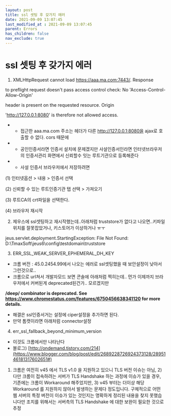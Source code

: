 ```yaml
---
layout: post
title: ssl 셋팅 후 갖가지 에러
date: 2021-09-09 13:07:45
last_modified_at : 2021-09-09 13:07:45
parent: Errors
has_children: false
nav_exclude: true
---
```


# ssl 셋팅 후 갖가지 에러

1. XMLHttpRequest cannot load https://aaa.ma.com:7443/. Response

to preflight request doesn't pass access control check: No 'Access-Control-Allow-Origin'

header is present on the requested resource. Origin

'http://127.0.0.1:8080' is therefore not allowed access.

- - 접근한 aaa.ma.com 주소는 헤더가 다른 http://127.0.0.1:8080을 ajax로 호출할 수 없다. cors 때문에
- - 공인인증서라면 인증서 설치에 문제겠지만 사설인증서인라면 인터넷브라우저의 인증서관리 화면에서 신뢰할수 잇는 루트기관으로 등록해준다
- - 사설 인증서 브라우저에서 저장하려면

(1) 인터넷옵션 > 내용 > 인증서 선택

(2) 신뢰할 수 있는 루트인증기관 탭 선택 > 가져오기

(3) 루트CA의 crt파일을 선택한다.

(4) 브라우저 재시작

2. 제우스에 ssl셋팅하고 재시작했는데..아래처럼 truststore가 없다고 나오면..키파일 위치를 잘못잡았거나, 키스토어가 이상하거나 ㅠㅜ

jeus.servlet.deployment.StartingException: File Not Found: D:\TmaxSoft\jeus6\config\testdomain\truststore

3. ERR_SSL_WEAK_SERVER_EPHEMERAL_DH_KEY

- 크롬 버전 : 45.0.2454.99에서 나오는 에러로 ssl셋팅했을 때 보안설정이 낮아서 그런것으로..
- 크롬으로 url쳐서 개발자모드 보면 콘솔에 아래처럼 찍히는데.. 먼가 이제까지 브라우저에서 커버된게 deprecated된건가.. 모르겠지만

**/deep/ combinator is deprecated. See https://www.chromestatus.com/features/6750456638341120 for more details.**

- 해결은 ssl인증서거는 설정에 ciper설정을 추가하면 된다.
- 만약 톰캣이라면 아래처럼 connector설정

<Connector ciphers="TLS_ECDHE_RSA_WITH_AES_128_GCM_SHA256,TLS_ECDHE_ECDSA_WITH_AES_128_GCM_SHA256,TLS_ECDHE_RSA_WITH_AES_256_GCM_SHA384,TLS_ECDHE_ECDSA_WITH_AES_256_GCM_SHA384,TLS_DHE_RSA_WITH_AES_128_GCM_SHA256,TLS_DHE_DSS_WITH_AES_128_GCM_SHA256,TLS_ECDHE_RSA_WITH_AES_128_SHA256,TLS_ECDHE_ECDSA_WITH_AES_128_SHA256,TLS_ECDHE_RSA_WITH_AES_128_SHA,TLS_ECDHE_ECDSA_WITH_AES_128_SHA,TLS_ECDHE_RSA_WITH_AES_256_SHA384,TLS_ECDHE_ECDSA_WITH_AES_256_SHA384,TLS_ECDHE_RSA_WITH_AES_256_SHA,TLS_ECDHE_ECDSA_WITH_AES_256_SHA,TLS_DHE_RSA_WITH_AES_128_SHA256,TLS_DHE_RSA_WITH_AES_128_SHA,TLS_DHE_DSS_WITH_AES_128_SHA256,TLS_DHE_RSA_WITH_AES_256_SHA256,TLS_DHE_DSS_WITH_AES_256_SHA,TLS_DHE_RSA_WITH_AES_256_SHA" />

4. err_ssl_fallback_beyond_minimum_version

- 이것도 크롬에서만 나타난다
- 블로그) [http://ondemand.tistory.com/214](https://www.blogger.com/blog/post/edit/2689228726924373128/2895146181317602651#)

1) 크롬은 여전히 v45 에서 TLS v1.0 을 지원하고 있으니 TLS 버전 이슈는 아님, 2) 다만 크롬이 접속하려는 서버가 TLS Handshake 하는 과정에 이슈가 있을 경우, 기존에는 크롬이 Workaround 해주었지만, 3) v45 부터는 더이상 해당 Workaround 를 지원하지 않아서 발생하는 문제다 정도입니다. 구체적으로 어떤 웹 서버의 특정 버전이 이슈가 있는 것인지는 명확하게 정리된 내용을 찾지 못했습니다만 조치를 위해서는 서버측의 TLS Handshake 에 대한 보완이 필요한 것으로 추정